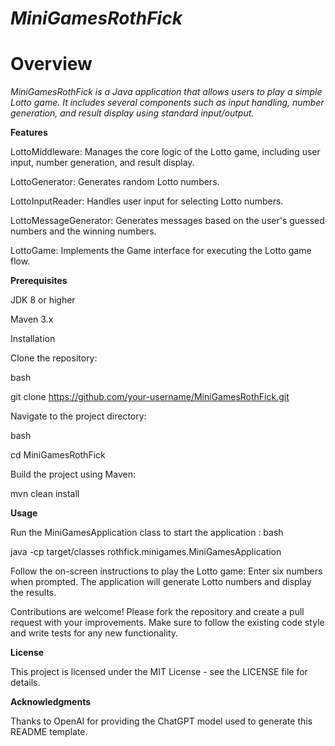# **_MiniGamesRothFick_**

# **Overview**

_MiniGamesRothFick is a Java application that allows users to play a simple Lotto game. It includes several components such as input handling, number generation, and result display using standard input/output._

**Features**

LottoMiddleware: Manages the core logic of the Lotto game, including user input, number generation, and result display.

LottoGenerator: Generates random Lotto numbers.

LottoInputReader: Handles user input for selecting Lotto numbers.

LottoMessageGenerator: Generates messages based on the user's guessed numbers and the winning numbers.

LottoGame: Implements the Game interface for executing the Lotto game flow.


**Prerequisites**

JDK 8 or higher

Maven 3.x

Installation

Clone the repository:

bash

git clone https://github.com/your-username/MiniGamesRothFick.git

Navigate to the project directory:

bash

cd MiniGamesRothFick

Build the project using Maven:

mvn clean install

**Usage**

Run the MiniGamesApplication class to start the application
:
bash

java -cp target/classes rothfick.minigames.MiniGamesApplication

Follow the on-screen instructions to play the Lotto game:
Enter six numbers when prompted.
The application will generate Lotto numbers and display the results.

Contributions are welcome! Please fork the repository and create a pull request with your improvements. Make sure to follow the existing code style and write tests for any new functionality.

**License** 

This project is licensed under the MIT License - see the LICENSE file for details.

**Acknowledgments**


Thanks to OpenAI for providing the ChatGPT model used to generate this README template.


